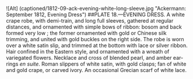 ![Alt] (captioned/1812-09-ack-evening-white-long-sleeve.jpg "Ackermann: September 1812, Evening Dress")
##PLATE 18.—EVENING DRESS.
A white crape robe, with demi-train, and long full sleeves, gathered at regular distances, and ornamented with simple bows of ribbon: bosom and back formed very low ; the former ornamented with gold or Chinese silk trimming,
and united with gold buckles on the right side. The robe is worn over
a white satin slip, and trimmed at the bottom with lace or silver
ribbon. Hair confined in the Eastern style, and ornamented with
a wreath of variegated flowers. Necklace and cross of blended
pearl, and amber ear-rings *en suite*. Roman slippers of white
satin, with gold clasps; fan of white and gold crape, or carved ivory.
An occasional Grecian scarf of white lace.